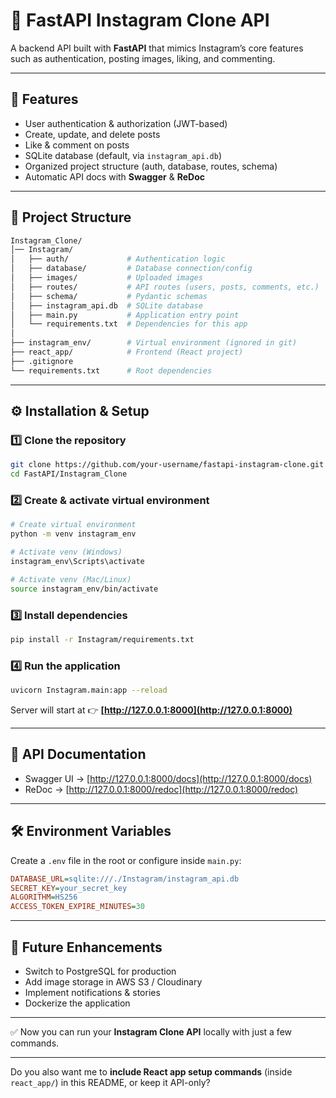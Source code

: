 
# 📸 FastAPI Instagram Clone API

A backend API built with **FastAPI** that mimics Instagram’s core features such as authentication, posting images, liking, and commenting.

---

## 🚀 Features

* User authentication & authorization (JWT-based)
* Create, update, and delete posts
* Like & comment on posts
* SQLite database (default, via `instagram_api.db`)
* Organized project structure (auth, database, routes, schema)
* Automatic API docs with **Swagger** & **ReDoc**

---

## 📂 Project Structure

```bash
Instagram_Clone/
│── Instagram/
│   ├── auth/             # Authentication logic
│   ├── database/         # Database connection/config
│   ├── images/           # Uploaded images
│   ├── routes/           # API routes (users, posts, comments, etc.)
│   ├── schema/           # Pydantic schemas
│   ├── instagram_api.db  # SQLite database
│   ├── main.py           # Application entry point
│   └── requirements.txt  # Dependencies for this app
│
├── instagram_env/        # Virtual environment (ignored in git)
├── react_app/            # Frontend (React project)
├── .gitignore
└── requirements.txt      # Root dependencies
```

---

## ⚙️ Installation & Setup

### 1️⃣ Clone the repository

```bash
git clone https://github.com/your-username/fastapi-instagram-clone.git
cd FastAPI/Instagram_Clone
```

### 2️⃣ Create & activate virtual environment

```bash
# Create virtual environment
python -m venv instagram_env

# Activate venv (Windows)
instagram_env\Scripts\activate

# Activate venv (Mac/Linux)
source instagram_env/bin/activate
```

### 3️⃣ Install dependencies

```bash
pip install -r Instagram/requirements.txt
```

### 4️⃣ Run the application

```bash
uvicorn Instagram.main:app --reload
```

Server will start at 👉 **[http://127.0.0.1:8000](http://127.0.0.1:8000)**

---

## 📑 API Documentation

* Swagger UI → [http://127.0.0.1:8000/docs](http://127.0.0.1:8000/docs)
* ReDoc → [http://127.0.0.1:8000/redoc](http://127.0.0.1:8000/redoc)

---

## 🛠️ Environment Variables

Create a `.env` file in the root or configure inside `main.py`:

```ini
DATABASE_URL=sqlite:///./Instagram/instagram_api.db
SECRET_KEY=your_secret_key
ALGORITHM=HS256
ACCESS_TOKEN_EXPIRE_MINUTES=30
```

---

## 🎯 Future Enhancements

* Switch to PostgreSQL for production
* Add image storage in AWS S3 / Cloudinary
* Implement notifications & stories
* Dockerize the application

---

✅ Now you can run your **Instagram Clone API** locally with just a few commands.

---

Do you also want me to **include React app setup commands** (inside `react_app/`) in this README, or keep it API-only?
